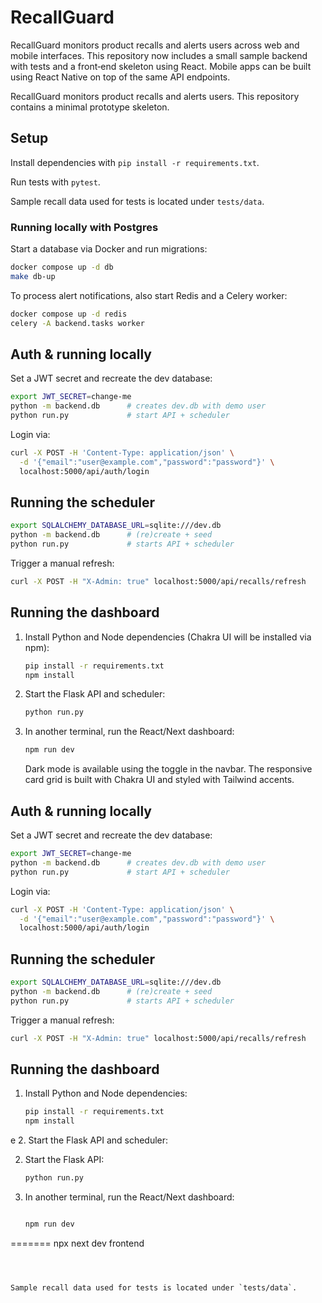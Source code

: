 # RecallGuard




RecallGuard monitors product recalls and alerts users across web and mobile
interfaces. This repository now includes a small sample backend with tests and
a front‑end skeleton using React. Mobile apps can be built using React Native
on top of the same API endpoints.



RecallGuard monitors product recalls and alerts users. This repository
contains a minimal prototype skeleton.



## Setup
Install dependencies with `pip install -r requirements.txt`.

Run tests with `pytest`.

Sample recall data used for tests is located under `tests/data`.

### Running locally with Postgres
Start a database via Docker and run migrations:

```bash
docker compose up -d db
make db-up
```

To process alert notifications, also start Redis and a Celery worker:

```bash
docker compose up -d redis
celery -A backend.tasks worker
```

## Auth & running locally
Set a JWT secret and recreate the dev database:

```bash
export JWT_SECRET=change-me
python -m backend.db      # creates dev.db with demo user
python run.py             # start API + scheduler
```

Login via:

```bash
curl -X POST -H 'Content-Type: application/json' \
  -d '{"email":"user@example.com","password":"password"}' \
  localhost:5000/api/auth/login
```

## Running the scheduler
```bash
export SQLALCHEMY_DATABASE_URL=sqlite:///dev.db
python -m backend.db      # (re)create + seed
python run.py             # starts API + scheduler
```

Trigger a manual refresh:

```bash
curl -X POST -H "X-Admin: true" localhost:5000/api/recalls/refresh
```

## Running the dashboard
1. Install Python and Node dependencies (Chakra UI will be installed via npm):
   ```bash
   pip install -r requirements.txt
   npm install
   ```
2. Start the Flask API and scheduler:
   ```bash
   python run.py
   ```
3. In another terminal, run the React/Next dashboard:
   ```bash
   npm run dev
   ```

   Dark mode is available using the toggle in the navbar. The responsive card
   grid is built with Chakra UI and styled with Tailwind accents.


## Auth & running locally
Set a JWT secret and recreate the dev database:

```bash
export JWT_SECRET=change-me
python -m backend.db      # creates dev.db with demo user
python run.py             # start API + scheduler
```

Login via:

```bash
curl -X POST -H 'Content-Type: application/json' \
  -d '{"email":"user@example.com","password":"password"}' \
  localhost:5000/api/auth/login
```

## Running the scheduler
```bash
export SQLALCHEMY_DATABASE_URL=sqlite:///dev.db
python -m backend.db      # (re)create + seed
python run.py             # starts API + scheduler
```

Trigger a manual refresh:

```bash
curl -X POST -H "X-Admin: true" localhost:5000/api/recalls/refresh
```



## Running the dashboard
1. Install Python and Node dependencies:
   ```bash
   pip install -r requirements.txt
   npm install
   ```
e
2. Start the Flask API and scheduler:

2. Start the Flask API:

   ```bash
   python run.py
   ```
3. In another terminal, run the React/Next dashboard:
   ```bash

   npm run dev
=======
   npx next dev frontend

   ```



Sample recall data used for tests is located under `tests/data`.



